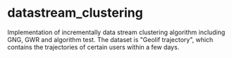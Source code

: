 # datastream_clustering
Implementation of incrementally data stream clustering algorithm including GNG, GWR and algorithm test.
The dataset is "Geolif trajectory", which contains the trajectories of certain users within a few days.
